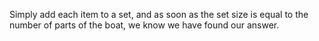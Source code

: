 Simply add each item to a set, and as soon as the set size is equal to the number of parts of the boat, we know we have found our answer.
